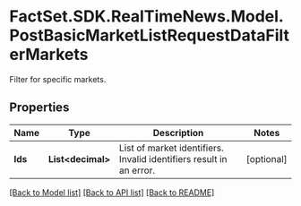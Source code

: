 # FactSet.SDK.RealTimeNews.Model.PostBasicMarketListRequestDataFilterMarkets
Filter for specific markets.

## Properties

Name | Type | Description | Notes
------------ | ------------- | ------------- | -------------
**Ids** | **List&lt;decimal&gt;** | List of market identifiers. Invalid identifiers result in an error. | [optional] 

[[Back to Model list]](../README.md#documentation-for-models) [[Back to API list]](../README.md#documentation-for-api-endpoints) [[Back to README]](../README.md)

